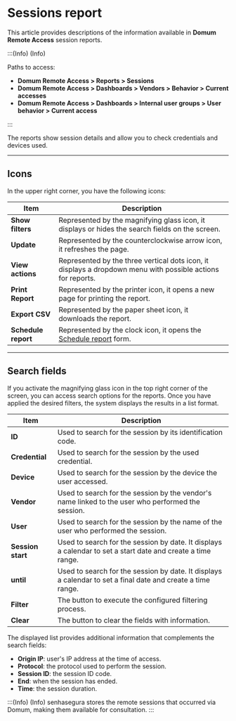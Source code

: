 # Sessions report

This article provides descriptions of the information available in **Domum Remote Access** session reports.

<!-- Fix callout -->
:::(Info) (Info)

Paths to access:

- **Domum Remote Access > Reports > Sessions**
- **Domum Remote Access > Dashboards > Vendors > Behavior > Current accesses**
- **Domum Remote Access > Dashboards > Internal user groups > User behavior > Current access**

:::

The reports show session details and allow you to check credentials and devices used.

---

## Icons

In the upper right corner, you have the following icons:

<!-- Fix link -->
| Item | Description |
| --- | --- |
| **Show filters** | Represented by the magnifying glass icon, it displays or hides the search fields on the screen. |
| **Update** | Represented by the counterclockwise arrow icon, it refreshes the page.|
| **View actions** | Represented by the three vertical dots icon, it displays a dropdown menu with possible actions for reports. |
| **Print Report** | Represented by the printer icon, it opens a new page for printing the report.|
| **Export CSV** | Represented by the paper sheet icon, it downloads the report. |
| **Schedule report** | Represented by the clock icon, it opens the [Schedule report](/v3-33/docs/general-information-how-to-issue-download-and-schedule-device-reports) form. |

---

## Search fields

If you activate the magnifying glass icon in the top right corner of the screen, you can access search options for the reports. Once you have applied the desired filters, the system displays the results in a list format.

| Item | Description |
| --- | --- |
| **ID** | Used to search for the session by its identification code.|
| **Credential** | Used to search for the session by the used credential.|
|**Device** | Used to search for the session by the device the user accessed. |
| **Vendor** | Used to search for the session by the vendor's name linked to the user who performed the session. |
| **User** | Used to search for the session by the name of the user who performed the session.|
|**Session start** |Used to search for the session by date. It displays a calendar to set a start date and create a time range.|
| **until** | Used to search for the session by date. It displays a calendar to set a final date and create a time range. |
| **Filter** | The button to execute the configured filtering process.|
| **Clear** | The button to clear the fields with information. |

The displayed list provides additional information that complements the search fields:

- **Origin IP**:  user's IP address at the time of access.
- **Protocol**:  the protocol used to perform the session.
- **Session ID**:  the session ID code.
- **End**:  when the session has ended.
- **Time**:  the session duration.

<!-- Fix callout -->
:::(Info) (Info)
senhasegura stores the remote sessions that occurred via Domum, making them available for consultation.
:::
